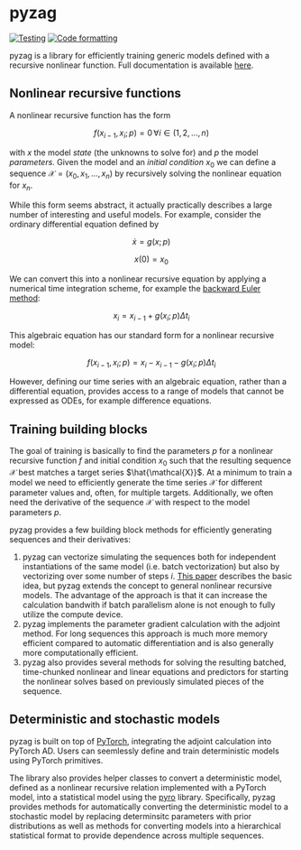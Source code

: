 # pyzag

[![Testing](https://github.com/reverendbedford/pyzag/actions/workflows/run_tests.yml/badge.svg)](https://github.com/reverendbedford/pyzag/actions/workflows/run_tests.yml) [![Code formatting](https://github.com/reverendbedford/pyzag/actions/workflows/formatting_check.yml/badge.svg)](https://github.com/reverendbedford/pyzag/actions/workflows/formatting_check.yml)

pyzag is a library for efficiently training generic models defined with a recursive nonlinear function.  Full documentation is available [here](https://reverendbedford.github.io/pyzag/).

## Nonlinear recursive functions

A nonlinear recursive function has the form

$$f\left(x_{i-1}, x_i; p\right) =0 \, \forall i \in \left(1,2,\ldots,n \right)$$

with $x$ the model *state* (the unknowns to solve for) and $p$ the model *parameters*.  Given the model and an *initial condition* $x_0$ we can define a sequence $\mathcal{X} = \left(x_0, x_1, \ldots, x_n \right)$ by recursively solving the nonlinear equation for $x_n$.

While this form seems abstract, it actually practically describes a large number of interesting and useful models.  For example, consider the ordinary differential equation defined by

$$\dot{x} = g\left(x; p \right)$$

$$x(0) = x_0$$

We can convert this into a nonlinear recursive equation by applying a numerical time integration scheme, for example the [backward Euler method](https://en.wikipedia.org/wiki/Backward_Euler_method):

$$x_{i} = x_{i-1} + g(x_i; p) \Delta t_i $$

This algebraic equation has our standard form for a nonlinear recursive model:

$$f\left(x_{i-1}, x_i; p \right) = x_i - x_{i-1} - g(x_i; p) \Delta t_i $$

However, defining our time series with an algebraic equation, rather than a differential equation, provides access to a range of models that cannot be expressed as ODEs, for example difference equations.

## Training building blocks

The goal of training is basically to find the parameters $p$ for a nonlinear recursive function $f$ and initial condition $x_0$ such that the resulting sequence $\mathcal{X}$ best matches a target series $\hat{\mathcal{X}}$.  At a minimum to train a model we need to efficiently generate the time series $\mathcal{X}$ for different parameter values and, often, for multiple targets.  Additionally, we often need the derivative of the sequence $\mathcal{X}$ with respect to the model parameters $p$.

pyzag provides a few building block methods for efficiently generating sequences and their derivatives:

1. pyzag can vectorize simulating the sequences both for independent instantiations of the same model (i.e. batch vectorization) but also by vectorizing over some number of steps $i$.  [This paper](https://arxiv.org/abs/2310.08649) describes the basic idea, but pyzag extends the concept to general nonlinear recursive models.  The advantage of the approach is that it can increase the calculation bandwith if batch parallelism alone is not enough to fully utilize the compute device.
2. pyzag implements the parameter gradient calculation with the adjoint method.  For long sequences this approach is much more memory efficient compared to automatic differentiation and is also generally more computationally efficient.
3. pyzag also provides several methods for solving the resulting batched, time-chunked nonlinear and linear equations and predictors for starting the nonlinear solves based on previously simulated pieces of the sequence.

## Deterministic and stochastic models

pyzag is built on top of [PyTorch](https://pytorch.org/), integrating the adjoint calculation into PyTorch AD.  Users can seemlessly define and train deterministic models using PyTorch primitives.

The library also provides helper classes to convert a deterministic model, defined as a nonlinear recursive relation implemented with a PyTorch model, into a statistical model using the [pyro](https://pyro.ai/) library.  Specifically, pyzag provides methods for automatically converting the deterministic model to a stochastic model by replacing determinsitc parameters with prior distributions as well as methods for converting models into a hierarchical statistical format to provide dependence across multiple sequences.